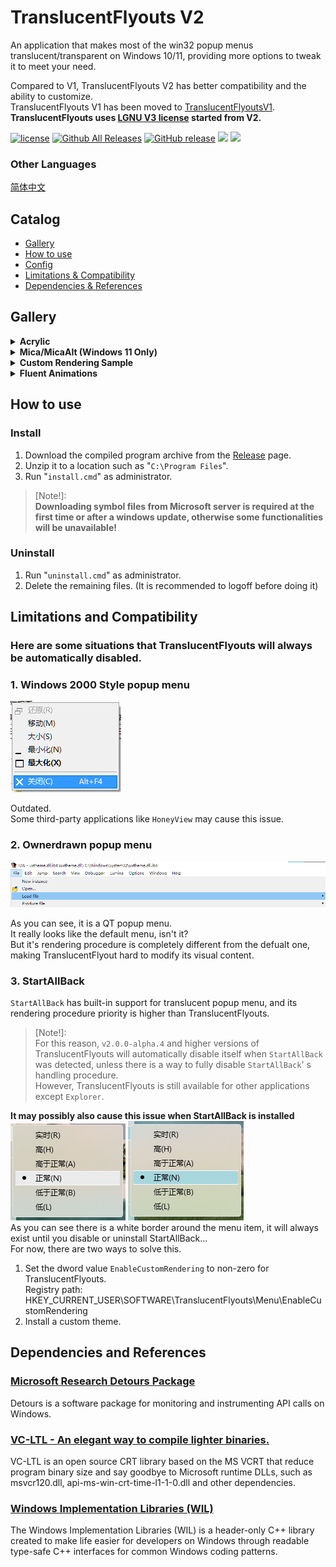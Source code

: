 # TranslucentFlyouts V2
An application that makes most of the win32 popup menus translucent/transparent on Windows 10/11, providing more options to tweak it to meet your need.

Compared to V1, TranslucentFlyouts V2 has better compatibility and the ability to customize.   
TranslucentFlyouts V1 has been moved to [TranslucentFlyoutsV1](https://github.com/ALTaleX531/TranslucentFlyoutsV1).   
**TranslucentFlyouts uses [LGNU V3 license](./COPYING.LESSER) started from V2.**  

[![license](https://img.shields.io/github/license/ALTaleX531/TranslucentFlyouts.svg)](https://www.gnu.org/licenses/lgpl-3.0.en.html)
[![Github All Releases](https://img.shields.io/github/downloads/ALTaleX531/TranslucentFlyouts/total.svg)](https://github.com/ALTaleX531/TranslucentFlyouts/releases)
[![GitHub release](https://img.shields.io/github/release/ALTaleX531/TranslucentFlyouts.svg)](https://github.com/ALTaleX531/TranslucentFlyouts/releases/latest)
<img src="https://img.shields.io/badge/language-c++-F34B7D.svg"/>
<img src="https://img.shields.io/github/last-commit/ALTaleX531/TranslucentFlyouts.svg"/>  

###  Other Languages
[简体中文](./ReadMe/zh-cn.md)  
## Catalog
- [Gallery](#gallery)
- [How to use](#how-to-use)
- [Config](./Config/en-us/CONFIG.md)
- [Limitations & Compatibility](#limitations-and-compatibility)
- [Dependencies & References](#dependencies-and-references)
## Gallery

<details><summary><b>Acrylic</b></summary>

Windows 10   
![Windows10 Light Mode](./Images/Acrylic/LightMode_Windows10.png)
![Windows10 Dark Mode](./Images/Acrylic/DarkMode_Windows10.png)

Windows 11  
![Windows11 Light Mode](./Images/Acrylic/LightMode_Windows11.png)
![Windows11 Dark Mode](./Images/Acrylic/DarkMode_Windows11.png)
</details>

<details><summary><b>Mica/MicaAlt (Windows 11 Only)</b></summary>

> ![MicaAlt](./Images/Mica/DarkMode_Windows11(MicaAlt).png)
</details>

<details><summary><b>Custom Rendering Sample</b></summary>

![Sample 1](./Images/CustomRendering/LightMode_Sample1.png)
![Sample 2](./Images/CustomRendering/LightMode_Sample2.png)
</details>

<details><summary><b>Fluent Animations</b></summary>

![Sample 1](./Images/FluentAnimations/Sample1.gif)   

![Sample 2](./Images/FluentAnimations/Sample2.gif)   

</details>

## How to use

### Install
1. Download the compiled program archive from the [Release](https://github.com/ALTaleX531/TranslucentFlyouts/releases/latest) page.
2. Unzip it to a location such as "`C:\Program Files`".
3. Run "`install.cmd`" as administrator.

> [Note!]:   
> **Downloading symbol files from Microsoft server is required at the first time or after a windows update, otherwise some functionalities will be unavailable!**  

### Uninstall
1. Run "`uninstall.cmd`" as administrator.
2. Delete the remaining files. (It is recommended to logoff before doing it)

## Limitations and Compatibility
### Here are some situations that TranslucentFlyouts will always be automatically disabled.
### 1. Windows 2000 Style popup menu  
![Windows2000](./Images/Unsupported/Windows2000.png)

Outdated.   
Some third-party applications like `HoneyView` may cause this issue.
### 2. Ownerdrawn popup menu
![Ownerdrawn](./Images/Unsupported/Ownerdrawn.png)

As you can see, it is a QT popup menu.  
It really looks like the default menu, isn't it?  
But it's rendering procedure is completely different from the defualt one, making TranslucentFlyout hard to modify its visual content.  
### **3. StartAllBack**
`StartAllBack` has built-in support for translucent popup menu, and its rendering procedure priority is higher than TranslucentFlyouts.  
> [Note!]:  
> For this reason, `v2.0.0-alpha.4` and higher versions of TranslucentFlyouts will automatically disable itself when `StartAllBack` was detected, unless there is a way to fully disable `StartAllBack`' s handling procedure.  
> However, TranslucentFlyouts is still available for other applications except `Explorer`.

**It may possibly also cause this issue when StartAllBack is installed**  
![StartAllBack_MenuItemWithFlaws](./Images/StartAllBack/MenuItemWithFlaws.png)
![StartAllBack_MenuItemColoredWithFlaws](./Images/StartAllBack/MenuItemColoredWithFlaws.png)   
As you can see there is a white border around the menu item, it will always exist until you disable or uninstall StartAllBack...  
For now, there are two ways to solve this.   
1. Set the dword value `EnableCustomRendering` to non-zero for TranslucentFlyouts.   
Registry path: HKEY_CURRENT_USER\SOFTWARE\TranslucentFlyouts\Menu\EnableCustomRendering
2. Install a custom theme.

## Dependencies and References
### [Microsoft Research Detours Package](https://github.com/microsoft/Detours)  
Detours is a software package for monitoring and instrumenting API calls on Windows.  
### [VC-LTL - An elegant way to compile lighter binaries.](https://github.com/Chuyu-Team/VC-LTL5)  
VC-LTL is an open source CRT library based on the MS VCRT that reduce program binary size and say goodbye to Microsoft runtime DLLs, such as msvcr120.dll, api-ms-win-crt-time-l1-1-0.dll and other dependencies.  
### [Windows Implementation Libraries (WIL)](https://github.com/Microsoft/wil)  
The Windows Implementation Libraries (WIL) is a header-only C++ library created to make life easier for developers on Windows through readable type-safe C++ interfaces for common Windows coding patterns.  